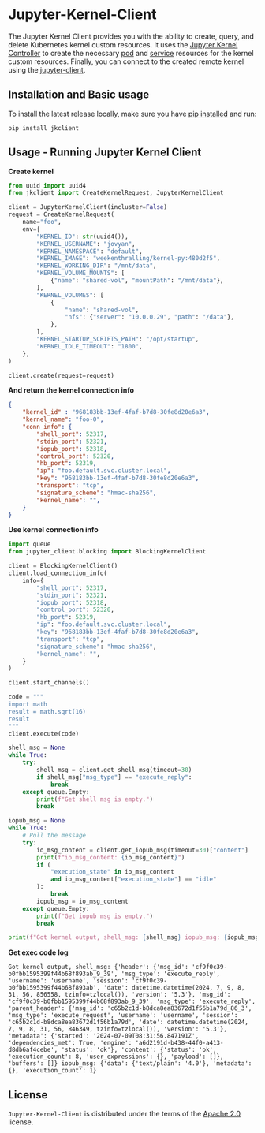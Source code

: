# Jupyter-Kernel-Client

The Jupyter Kernel Client provides you with the ability to create, query, and delete Kubernetes kernel custom resources. It uses the [Jupyter Kernel Controller](https://github.com/weekenthralling/jupyter-kernel-controller) to create the necessary [pod](https://kubernetes.io/docs/concepts/workloads/pods/) and [service](https://kubernetes.io/docs/concepts/services-networking/service/) resources for the kernel custom resources. Finally, you can connect to the created remote kernel using the [jupyter-client](https://github.com/jupyter/jupyter_client).

## Installation and Basic usage

To install the latest release locally, make sure you have
[pip installed](https://pip.readthedocs.io/en/stable/installing/) and run:

```console
pip install jkclient
```

## Usage - Running Jupyter Kernel Client

**Create kernel**

```python
from uuid import uuid4
from jkclient import CreateKernelRequest, JupyterKernelClient

client = JupyterKernelClient(incluster=False)
request = CreateKernelRequest(
    name="foo",
    env={
        "KERNEL_ID": str(uuid4()),
        "KERNEL_USERNAME": "jovyan",
        "KERNEL_NAMESPACE": "default",
        "KERNEL_IMAGE": "weekenthralling/kernel-py:480d2f5",
        "KERNEL_WORKING_DIR": "/mnt/data",
        "KERNEL_VOLUME_MOUNTS": [
            {"name": "shared-vol", "mountPath": "/mnt/data"},
        ],
        "KERNEL_VOLUMES": [
            {
                "name": "shared-vol",
                "nfs": {"server": "10.0.0.29", "path": "/data"},
            },
        ],
        "KERNEL_STARTUP_SCRIPTS_PATH": "/opt/startup",
        "KERNEL_IDLE_TIMEOUT": "1800",
    },
)

client.create(request=request)
```

**And return the kernel connection info**

```json
{
    "kernel_id" : "968183bb-13ef-4faf-b7d8-30fe8d20e6a3",
    "kernel_name": "foo-0",
    "conn_info": {
        "shell_port": 52317,
        "stdin_port": 52321,
        "iopub_port": 52318,
        "control_port": 52320,
        "hb_port": 52319,
        "ip": "foo.default.svc.cluster.local",
        "key": "968183bb-13ef-4faf-b7d8-30fe8d20e6a3",
        "transport": "tcp",
        "signature_scheme": "hmac-sha256",
        "kernel_name": "",
    }
}
```

**Use kernel connection info**

```python
import queue
from jupyter_client.blocking import BlockingKernelClient

client = BlockingKernelClient()
client.load_connection_info(
    info={
        "shell_port": 52317,
        "stdin_port": 52321,
        "iopub_port": 52318,
        "control_port": 52320,
        "hb_port": 52319,
        "ip": "foo.default.svc.cluster.local",
        "key": "968183bb-13ef-4faf-b7d8-30fe8d20e6a3",
        "transport": "tcp",
        "signature_scheme": "hmac-sha256",
        "kernel_name": "",
    }
)

client.start_channels()

code = """
import math
result = math.sqrt(16)
result
"""
client.execute(code)

shell_msg = None
while True:
    try:
        shell_msg = client.get_shell_msg(timeout=30)
        if shell_msg["msg_type"] == "execute_reply":
            break
    except queue.Empty:
        print(f"Get shell msg is empty.")
        break

iopub_msg = None
while True:
    # Poll the message
    try:
        io_msg_content = client.get_iopub_msg(timeout=30)["content"]
        print(f"io_msg_content: {io_msg_content}")
        if (
            "execution_state" in io_msg_content
            and io_msg_content["execution_state"] == "idle"
        ):
            break
        iopub_msg = io_msg_content
    except queue.Empty:
        print(f"Get iopub msg is empty.")
        break

print(f"Got kernel output, shell_msg: {shell_msg} iopub_msg: {iopub_msg}")
```

**Get exec code log**

```console
Got kernel output, shell_msg: {'header': {'msg_id': 'cf9f0c39-b0fbb1595399f44b68f893ab_9_39', 'msg_type': 'execute_reply', 'username': 'username', 'session': 'cf9f0c39-b0fbb1595399f44b68f893ab', 'date': datetime.datetime(2024, 7, 9, 8, 31, 56, 856558, tzinfo=tzlocal()), 'version': '5.3'}, 'msg_id': 'cf9f0c39-b0fbb1595399f44b68f893ab_9_39', 'msg_type': 'execute_reply', 'parent_header': {'msg_id': 'c65b2c1d-b8dca8ea83672d1f56b1a79d_86_3', 'msg_type': 'execute_request', 'username': 'username', 'session': 'c65b2c1d-b8dca8ea83672d1f56b1a79d', 'date': datetime.datetime(2024, 7, 9, 8, 31, 56, 846349, tzinfo=tzlocal()), 'version': '5.3'}, 'metadata': {'started': '2024-07-09T08:31:56.847191Z', 'dependencies_met': True, 'engine': 'a6d2191d-b438-44f0-a413-d8db6af4cebe', 'status': 'ok'}, 'content': {'status': 'ok', 'execution_count': 8, 'user_expressions': {}, 'payload': []}, 'buffers': []} iopub_msg: {'data': {'text/plain': '4.0'}, 'metadata': {}, 'execution_count': 1}
```

## License

`Jupyter-Kernel-Client` is distributed under the terms of the [Apache 2.0](https://spdx.org/licenses/Apache-2.0.html) license.
